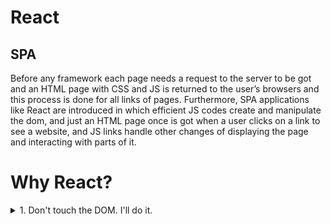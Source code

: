 # React
## SPA
Before any framework each page needs a request to the server to be got and an HTML page with CSS and JS is returned to the user’s browsers and this process is done for all links of pages. Furthermore, SPA applications like React are introduced in which efficient JS codes create and manipulate the dom, and just an HTML page once is got when a user clicks on a link to see a website, and JS links handle other changes of displaying the page and interacting with parts of it.
# Why React?
<details>
<summary> 1. Don't touch the DOM. I'll do it. </summary>
  
### .What is DOM?
DOM (document object model) is what the browser uses to display a web app and JS simply manipulates this DOM. 
### .Declarative vs Imperative
#### Imperative
Imperative programming is instructional and cares about the step-by-step process.
#### Declarative
Declarative programming is driven by the result and describing this end result rather than the step-by-step process of getting to the result.
### For example

```
//Imperative 
function addArtistNameToBody() {
  const bodyTag = document.querySelector('body')
  const divTag = document.createElement('div')
  let h1Tag = document.createElement('h1')
  h1Tag.innerText = "Mitski"
  divTag.append(h1Tag)
  bodyTag.append(divTag)
}
```
```
//Declarative
class Artist extends Component {
  render() {
    return(
      <div>
        <h1>{this.props.name}</h1>
      </div>)
  }
}
```

The first is a prime example of the imperative search as it lays out each step of how the search function works and how it got to the result. This really illustrates the HOW and gives discrete ‘instructions’ to get to the desired result. In contrast, the declarative example focuses on purely the result and describes what this result will look like.
##.Differences between Declarative programming and Imperative one in changing DOM
In fact, in Imperative programming, you should tell JS what should do step by step to change the DOM in order for showing what you want as a result of an action of the user. Still, by Declarative programming it is React that decides what changes should be done to show what you want. Moreover, you just need to declare what the final state is and it finds the best way to do so. 
```ruby
> [!NOTE]
> Changing DOM is a really expensive operation and React does it beneficially.
```ruby
</details>
<details>

<summary> 2. Build websites like lego blocks.</summary>


### .Component Architecture
React has the idea of creating components for our web. Indeed, components are small and large parts of our app which are used to create our app. Generally, they are used in different sections of our project even in other projects. The point is that in React the components are simple JS functions which receive some data and inputs as props and return HTML inside of JS. In addition, components can be defined as functions or classes in React.
### Class component
```
class Car extends React.Component {
  render() {
    return <h2>Hi, I am a Car!</h2>;
  }
}
```
```
### Function Component
function Car() {
  return <h2>Hi, I am a Car!</h2>;
}
```



</details>
